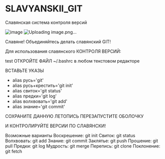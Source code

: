 # SLAVYANSKII_GIT
Славянская система контроля версий


![image](https://github.com/sammorozov/SLAVYANSKII_GIT/assets/109150200/9730db65-4e0c-44ba-aca9-4a07e1aa168f)
![Uploading image.png…]()

Славяне! Объединяйтесь делать славянский GIT!



Для использования славянского КОНТРОЛЯ ВЕРСИЙ:

test
ОТКРОЙТЕ ФАЙЛ ~/.bashrc в любом текстовом редакторе

ВСТАВЬТЕ УКАЗЫ

- alias русь='git'
- alias русь+крестить='git init'
- alias свиток='git status'
- alias предки='git log'
- alias волхвовать='git add'
- alias знание='git commit'

СОХРАНИТЕ ДАННУЮ ЛЕТОПИСЬ
ПЕРЕЗАПУСТИТЕ ОБОЛОЧКУ

И КОНТРОЛИРУЙТЕ ВЕРСИИ ПО СЛАВЯНСКИ!

Возможные варианты
Воскрешение: git init
    Свиток: git status
    Волхвовать: git add
    Знание: git commit
    Заклятье: git push
    Прошение: git pull
    Предки: git log
    Мудрость: git merge
    Перепись: git clone
    Поклонение: git fetch
